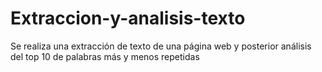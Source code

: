 # Extraccion-y-analisis-texto
Se realiza una extracción de texto de una página web y posterior análisis del top 10 de palabras más y menos repetidas
